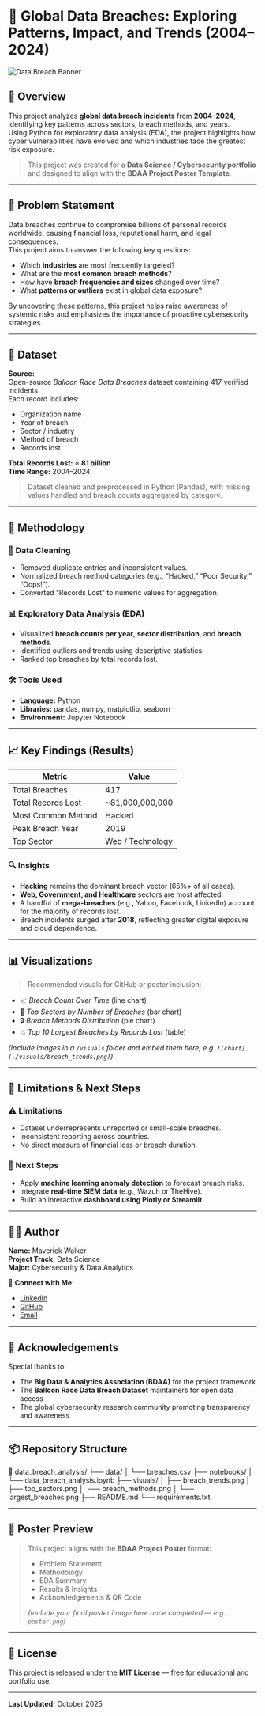 # 🧠 Global Data Breaches: Exploring Patterns, Impact, and Trends (2004–2024)

![Data Breach Banner](./images/data_breach_banner.png)

## 📘 Overview
This project analyzes **global data breach incidents** from **2004–2024**, identifying key patterns across sectors, breach methods, and years.  
Using Python for exploratory data analysis (EDA), the project highlights how cyber vulnerabilities have evolved and which industries face the greatest risk exposure.

> This project was created for a **Data Science / Cybersecurity portfolio** and designed to align with the **BDAA Project Poster Template**.

---

## 🎯 Problem Statement
Data breaches continue to compromise billions of personal records worldwide, causing financial loss, reputational harm, and legal consequences.  
This project aims to answer the following key questions:
- Which **industries** are most frequently targeted?
- What are the **most common breach methods**?
- How have **breach frequencies and sizes** changed over time?
- What **patterns or outliers** exist in global data exposure?

By uncovering these patterns, this project helps raise awareness of systemic risks and emphasizes the importance of proactive cybersecurity strategies.

---

## 🧩 Dataset

**Source:**  
Open-source *Balloon Race Data Breaches* dataset containing 417 verified incidents.  
Each record includes:
- Organization name  
- Year of breach  
- Sector / industry  
- Method of breach  
- Records lost  

**Total Records Lost:** ≈ **81 billion**  
**Time Range:** 2004–2024  

> Dataset cleaned and preprocessed in Python (Pandas), with missing values handled and breach counts aggregated by category.

---

## 🧠 Methodology

### 🧹 Data Cleaning
- Removed duplicate entries and inconsistent values.  
- Normalized breach method categories (e.g., “Hacked,” “Poor Security,” “Oops!”).  
- Converted “Records Lost” to numeric values for aggregation.  

### 📊 Exploratory Data Analysis (EDA)
- Visualized **breach counts per year**, **sector distribution**, and **breach methods**.  
- Identified outliers and trends using descriptive statistics.  
- Ranked top breaches by total records lost.

### 🛠️ Tools Used
- **Language:** Python  
- **Libraries:** pandas, numpy, matplotlib, seaborn  
- **Environment:** Jupyter Notebook  

---

## 📈 Key Findings (Results)

| Metric | Value |
|--------|--------|
| Total Breaches | 417 |
| Total Records Lost | ~81,000,000,000 |
| Most Common Method | Hacked |
| Peak Breach Year | 2019 |
| Top Sector | Web / Technology |

### 🔍 Insights
- **Hacking** remains the dominant breach vector (65%+ of all cases).  
- **Web, Government, and Healthcare** sectors are most affected.  
- A handful of **mega-breaches** (e.g., Yahoo, Facebook, LinkedIn) account for the majority of records lost.  
- Breach incidents surged after **2018**, reflecting greater digital exposure and cloud dependence.  

---

## 📊 Visualizations

> Recommended visuals for GitHub or poster inclusion:
- 📈 *Breach Count Over Time* (line chart)  
- 🧭 *Top Sectors by Number of Breaches* (bar chart)  
- 🔒 *Breach Methods Distribution* (pie chart)  
- 💥 *Top 10 Largest Breaches by Records Lost* (table)

*(Include images in a `/visuals` folder and embed them here, e.g. `![chart](./visuals/breach_trends.png)`)*

---

## 🧩 Limitations & Next Steps

### ⚠️ Limitations
- Dataset underrepresents unreported or small-scale breaches.  
- Inconsistent reporting across countries.  
- No direct measure of financial loss or breach duration.

### 🚀 Next Steps
- Apply **machine learning anomaly detection** to forecast breach risks.  
- Integrate **real-time SIEM data** (e.g., Wazuh or TheHive).  
- Build an interactive **dashboard using Plotly or Streamlit**.

---

## 👨‍💻 Author

**Name:** Maverick Walker  
**Project Track:** Data Science  
**Major:** Cybersecurity & Data Analytics  

🔗 **Connect with Me:**  
- [LinkedIn](https://www.linkedin.com/)  
- [GitHub](https://github.com/)  
- [Email](mailto:youremail@example.com)  

---

## 🏁 Acknowledgements
Special thanks to:
- The **Big Data & Analytics Association (BDAA)** for the project framework  
- The **Balloon Race Data Breach Dataset** maintainers for open data access  
- The global cybersecurity research community promoting transparency and awareness

---

## 📦 Repository Structure

📂 data_breach_analysis/
├── data/
│ └── breaches.csv
├── notebooks/
│ └── data_breach_analysis.ipynb
├── visuals/
│ ├── breach_trends.png
│ ├── top_sectors.png
│ ├── breach_methods.png
│ └── largest_breaches.png
├── README.md
└── requirements.txt


---

## 📸 Poster Preview

> This project aligns with the **BDAA Project Poster** format:
> - Problem Statement  
> - Methodology  
> - EDA Summary  
> - Results & Insights  
> - Acknowledgements & QR Code  
> 
> *(Include your final poster image here once completed — e.g., `poster.png`)*

---

## 🧾 License
This project is released under the **MIT License** — free for educational and portfolio use.

---

**Last Updated:** October 2025
